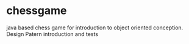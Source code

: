 # chessgame
java based chess game for introduction to object oriented conception. Design Patern introduction and tests
